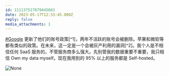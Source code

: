 ```yaml
---
id: 111137527879445663
date: 2023-05-17T12:33:45.000Z
reply: false
media_attachments: 1
---
```


[#Google](https://e5n.cc/tags/Google) 更新了他们的账号政策[^1]，两年不活跃的账号会被删除。苹果和微软等都有类似的政策。在未来，这一定是一个会被灰产利用的漏洞[^2]。我个人是不相信任何 SaaS 服务的，不管服务商多么强大。先别管我的数据重要不重要，我只相信 Own my data myself。现在我用到的 95% 以上的服务都是 Self-hosted。

![None](https://files.e5n.cc/media_attachments/files/111/219/382/952/381/278/original/8ef5552ff2884662.webp)

